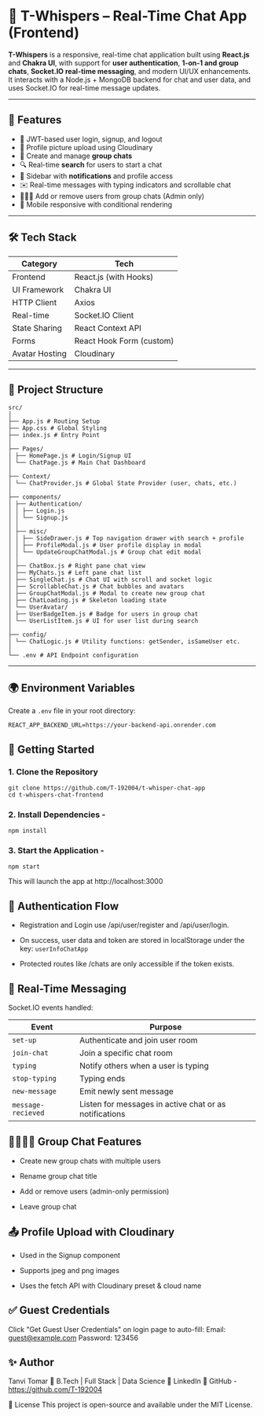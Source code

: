 # 💬 T-Whispers – Real-Time Chat App (Frontend)

**T-Whispers** is a responsive, real-time chat application built using **React.js** and **Chakra UI**, with support for **user authentication**, **1-on-1 and group chats**, **Socket.IO real-time messaging**, and modern UI/UX enhancements. It interacts with a Node.js + MongoDB backend for chat and user data, and uses Socket.IO for real-time message updates.

---

## 🧩 Features

- 🔐 JWT-based user login, signup, and logout
- 👤 Profile picture upload using Cloudinary
- 💬 Create and manage **group chats**
- 🔍 Real-time **search** for users to start a chat
- 🧭 Sidebar with **notifications** and profile access
- ✉️ Real-time messages with typing indicators and scrollable chat
- 🧑‍🤝‍🧑 Add or remove users from group chats (Admin only)
- 📱 Mobile responsive with conditional rendering

---

## 🛠️ Tech Stack

| Category      | Tech                       |
|---------------|----------------------------|
| Frontend      | React.js (with Hooks)      |
| UI Framework  | Chakra UI                  |
| HTTP Client   | Axios                      |
| Real-time     | Socket.IO Client           |
| State Sharing | React Context API          |
| Forms         | React Hook Form (custom)   |
| Avatar Hosting | Cloudinary                |

---

## 📂 Project Structure

    src/
    │
    ├── App.js # Routing Setup
    ├── App.css # Global Styling
    ├── index.js # Entry Point
    │
    ├── Pages/
    │ ├── HomePage.js # Login/Signup UI
    │ └── ChatPage.js # Main Chat Dashboard
    │
    ├── Context/
    │ └── ChatProvider.js # Global State Provider (user, chats, etc.)
    │
    ├── components/
    │ ├── Authentication/
    │ │ ├── Login.js
    │ │ └── Signup.js
    │ │
    │ ├── misc/
    │ │ ├── SideDrawer.js # Top navigation drawer with search + profile
    │ │ ├── ProfileModal.js # User profile display in modal
    │ │ └── UpdateGroupChatModal.js # Group chat edit modal
    │ │
    │ ├── ChatBox.js # Right pane chat view
    │ ├── MyChats.js # Left pane chat list
    │ ├── SingleChat.js # Chat UI with scroll and socket logic
    │ ├── ScrollableChat.js # Chat bubbles and avatars
    │ ├── GroupChatModal.js # Modal to create new group chat
    │ ├── ChatLoading.js # Skeleton loading state
    │ └── UserAvatar/
    │ ├── UserBadgeItem.js # Badge for users in group chat
    │ └── UserListItem.js # UI for user list during search
    │
    ├── config/
    │ └── ChatLogic.js # Utility functions: getSender, isSameUser etc.
    │
    └── .env # API Endpoint configuration





---

## 🌍 Environment Variables

Create a `.env` file in your root directory:

    REACT_APP_BACKEND_URL=https://your-backend-api.onrender.com


## 🚀 Getting Started
### 1. Clone the Repository

    git clone https://github.com/T-192004/t-whisper-chat-app
    cd t-whispers-chat-frontend

### 2. Install Dependencies - 
    npm install


### 3. Start the Application - 
    npm start

This will launch the app at http://localhost:3000



## 🔐 Authentication Flow

- Registration and Login use /api/user/register and /api/user/login.

- On success, user data and token are stored in localStorage under the key: `userInfoChatApp`

- Protected routes like /chats are only accessible if the token exists.



## 📡 Real-Time Messaging
Socket.IO events handled:

| Event              | Purpose                                                |
| ------------------ | ------------------------------------------------------ |
| `set-up`           | Authenticate and join user room                        |
| `join-chat`        | Join a specific chat room                              |
| `typing`           | Notify others when a user is typing                    |
| `stop-typing`      | Typing ends                                            |
| `new-message`      | Emit newly sent message                                |
| `message-recieved` | Listen for messages in active chat or as notifications |


## 👨‍👩‍👧‍👦 Group Chat Features

- Create new group chats with multiple users

- Rename group chat title

- Add or remove users (admin-only permission)

- Leave group chat


## 📤 Profile Upload with Cloudinary

- Used in the Signup component

- Supports jpeg and png images

- Uses the fetch API with Cloudinary preset & cloud name


## ✅ Guest Credentials
Click "Get Guest User Credentials" on login page to auto-fill:
    Email: guest@example.com
    Password: 123456


## ✨ Author
Tanvi Tomar
📧 B.Tech | Full Stack | Data Science
🔗 LinkedIn
🔗 GitHub -  https://github.com/T-192004


📝 License
This project is open-source and available under the MIT License.